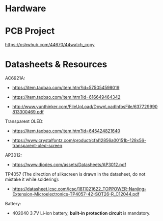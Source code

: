 # Hardware

# PCB Project

https://oshwhub.com/44670/44watch_copy

# Datasheets & Resources

AC6921A: 

- https://item.taobao.com/item.htm?id=575054598019

- https://item.taobao.com/item.htm?id=616649464342

- http://www.yunthinker.com/FileUpLoad/DownLoadInfosFile/637729990813300469.pdf

Transparent OLED: 

- https://item.taobao.com/item.htm?id=645424821640

- https://www.crystalfontz.com/product/cfal12856a00151b-128x56-transparent-oled-screen

AP3012:

- https://www.diodes.com/assets/Datasheets/AP3012.pdf

TP4057 (The direction of silkscreen is drawn in the datasheet, do not mistake it while soldering):

- https://datasheet.lcsc.com/lcsc/1811021622_TOPPOWER-Nanjing-Extension-Microelectronics-TP4057-42-SOT26-R_C12044.pdf

Battery:

- 402040 3.7V Li-ion battery, **built-in protection circuit** is mandatory.

